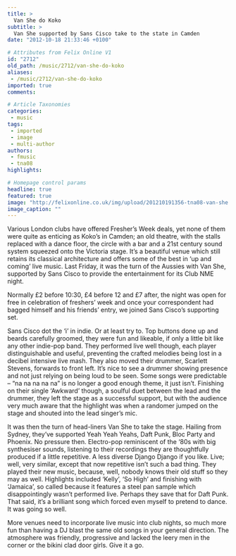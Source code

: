 ```yaml
---
title: >
  Van She do Koko
subtitle: >
  Van She supported by Sans Cisco take to the state in Camden
date: "2012-10-18 21:33:46 +0100"

# Attributes from Felix Online V1
id: "2712"
old_path: /music/2712/van-she-do-koko
aliases:
 - /music/2712/van-she-do-koko
imported: true
comments:

# Article Taxonomies
categories:
 - music
tags:
 - imported
 - image
 - multi-author
authors:
 - fmusic
 - tna08
highlights:

# Homepage control params
headline: true
featured: true
image: "http://felixonline.co.uk/img/upload/201210191356-tna08-van-she.jpg"
image_caption: ""
---
```


Various London clubs have offered Fresher’s Week deals, yet none of them were quite as enticing as Koko’s in Camden; an old theatre, with the stalls replaced with a dance floor, the circle with a bar and a 21st century sound system squeezed onto the Victoria stage. It’s a beautiful venue which still retains its classical architecture and offers some of the best in ‘up and coming’ live music. Last Friday, it was the turn of the Aussies with Van She, supported by Sans Cisco to provide the entertainment for its Club NME night.

Normally £2 before 10:30, £4 before 12 and £7 after, the night was open for free in celebration of freshers’ week and once your correspondent had bagged himself and his friends’ entry, we joined Sans Cisco’s supporting set.

Sans Cisco dot the ‘i’ in indie. Or at least try to. Top buttons done up and beards carefully groomed, they were fun and likeable, if only a little bit like any other indie-pop band. They performed live well though, each player distinguishable and useful, preventing the crafted melodies being lost in a decibel intensive live mash. They also moved their drummer, Scarlett Stevens, forwards to front left. It’s nice to see a drummer showing presence and not just relying on being loud to be seen. Some songs were predictable – “na na na na na” is no longer a good enough theme, it just isn’t. Finishing on their single ‘Awkward’ though, a soulful duet between the lead and the drummer, they left the stage as a successful support, but with the audience very much aware that the highlight was when a randomer jumped on the stage and shouted into the lead singer’s mic.

It was then the turn of head-liners Van She to take the stage. Hailing from Sydney, they’ve supported Yeah Yeah Yeahs, Daft Punk, Bloc Party and Phoenix. No pressure then. Electro-pop reminiscent of the ‘80s with big synthesiser sounds, listening to their recordings they are thoughtfully produced if a little repetitive. A less diverse Django Django if you like. Live; well, very similar, except that now repetitive isn’t such a bad thing. They played their new music, because, well, nobody knows their old stuff so they may as well. Highlights included ‘Kelly’, ‘So High’ and finishing with ‘Jamaica’, so called because it features a steel pan sample which disappointingly wasn’t performed live. Perhaps they save that for Daft Punk. That said, it’s a brilliant song which forced even myself to pretend to dance. It was going so well.

More venues need to incorporate live music into club nights, so much more fun than having a DJ blast the same old songs in your general direction. The atmosphere was friendly, progressive and lacked the leery men in the corner or the bikini clad door girls. Give it a go.
